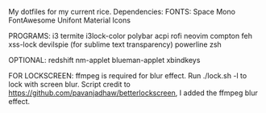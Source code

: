 My dotfiles for my current rice.
Dependencies:
FONTS:
Space Mono
FontAwesome
Unifont
Material Icons

PROGRAMS:
i3
termite
i3lock-color
polybar
acpi
rofi
neovim
compton
feh
xss-lock
devilspie (for sublime text transparency)
powerline
zsh


OPTIONAL:
redshift
nm-applet
blueman-applet
xbindkeys

FOR LOCKSCREEN:
ffmpeg is required for blur effect.
Run ./lock.sh -l to lock with screen blur. 
Script credit to https://github.com/pavanjadhaw/betterlockscreen, I added the ffmpeg blur effect.
